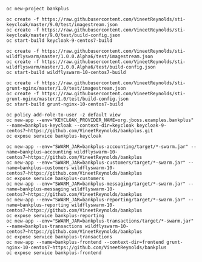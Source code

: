     oc new-project bankplus

    oc create -f https://raw.githubusercontent.com/VineetReynolds/sti-keycloak/master/9.0/test/imagestream.json
    oc create -f https://raw.githubusercontent.com/VineetReynolds/sti-keycloak/master/9.0/test/build-config.json
    oc start-build keycloak-9-centos7-build

    oc create -f https://raw.githubusercontent.com/VineetReynolds/sti-wildflyswarm/master/1.0.0.Alpha6/test/imagestream.json
    oc create -f https://raw.githubusercontent.com/VineetReynolds/sti-wildflyswarm/master/1.0.0.Alpha6/test/build-config.json
    oc start-build wildflyswarm-10-centos7-build

    oc create -f https://raw.githubusercontent.com/VineetReynolds/sti-grunt-nginx/master/1.0/test/imagestream.json
    oc create -f https://raw.githubusercontent.com/VineetReynolds/sti-grunt-nginx/master/1.0/test/build-config.json
    oc start-build grunt-nginx-10-centos7-build

    oc policy add-role-to-user -z default view
    oc new-app --env="KEYCLOAK_PROVIDER_NAME=org.jboss.examples.bankplus" --name=bankplus-keycloak --context-dir=keycloak keycloak-9-centos7~https://github.com/VineetReynolds/bankplus.git
    oc expose service bankplus-keycloak

    oc new-app --env="SWARM_JAR=bankplus-accounting/target/*-swarm.jar" --name=bankplus-accounting wildflyswarm-10-centos7~https://github.com/VineetReynolds/bankplus
    oc new-app --env="SWARM_JAR=bankplus-customers/target/*-swarm.jar" --name=bankplus-customers wildflyswarm-10-centos7~https://github.com/VineetReynolds/bankplus
    oc expose service bankplus-customers
    oc new-app --env="SWARM_JAR=bankplus-messaging/target/*-swarm.jar" --name=bankplus-messaging wildflyswarm-10-centos7~https://github.com/VineetReynolds/bankplus
    oc new-app --env="SWARM_JAR=bankplus-reporting/target/*-swarm.jar" --name=bankplus-reporting wildflyswarm-10-centos7~https://github.com/VineetReynolds/bankplus
    oc expose service bankplus-reporting
    oc new-app --env="SWARM_JAR=bankplus-transactions/target/*-swarm.jar" --name=bankplus-transactions wildflyswarm-10-centos7~https://github.com/VineetReynolds/bankplus
    oc expose service bankplus-transactions
    oc new-app --name=bankplus-frontend --context-dir=frontend grunt-nginx-10-centos7~https://github.com/VineetReynolds/bankplus
    oc expose service bankplus-frontend

